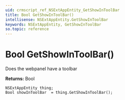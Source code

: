 ```yaml
---
uid: crmscript_ref_NSExtAppEntity_GetShowInToolBar
title: Bool GetShowInToolBar()
intellisense: NSExtAppEntity.GetShowInToolBar
keywords: NSExtAppEntity, GetShowInToolBar
so.topic: reference
---
```


# Bool GetShowInToolBar()

Does the webpanel have a toolbar

**Returns:** Bool

```crmscript
NSExtAppEntity thing;
Bool showInToolBar  = thing.GetShowInToolBar();
```

